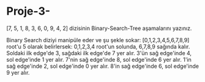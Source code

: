 # Proje-3-

[7, 5, 1, 8, 3, 6, 0, 9, 4, 2] dizisinin Binary-Search-Tree aşamalarını yazınız. 

Binary Search diziyi manipüle eder ve şu şekle sokar: [0,1,2,3,4,5,6,7,8,9]  
root'u 5 olarak belirlersek:
  0,1,2,3,4 root'un solunda, 6,7,8,9 sağında kalır.
  Soldaki ilk edge'de 3, sağdaki ilk edge'de 7 yer alır.
  3'ün sağ edge'inde 4, sol edge'inde 1 yer alır. 
  7'nin sağ edge'inde 8, sol edge'inde 6 yer alır. 
  1'in sağ edge'inde 2, sol edge'inde 0 yer alır. 
  8'in sağ edge'inde 6, sol edge'inde 9 yer alır. 
 
